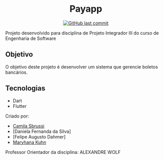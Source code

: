 <h1 align="center"> Payapp </h1>

<p align="center">
 
  <a href="https://github.com/camisbrussi/4School_API/commits/master">
    <img alt="GitHub last commit" src="https://img.shields.io/github/last-commit/camisbrussi/4School_API">
  </a>

</p>

Projeto desenvolvido para disciplina de Projeto Integrador III do curso de Engenharia de Software

## Objetivo

O objetivo deste projeto é desenvolver um sistema que gerencie boletos bancários.


## Tecnologias
- Dart
- Flutter


Criado por:
- [Camila Sbrussi](https://github.com/camisbrussi/) 
- [Daniela Fernanda da Silva]
- [Felipe Augusto Dahmer]
- [Maryhana Kuhn](https://github.com/maryhanakuhn/) 



Professor Orientador da disciplina: ALEXANDRE WOLF